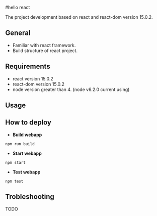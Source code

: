 #hello react

The project development based on react and react-dom version 15.0.2.

## General
- Familiar with react framework.
- Build structure of react project.

## Requirements
- react version 15.0.2
- react-dom version 15.0.2
- node version greater than 4. (node v6.2.0 current using)

## Usage

## How to deploy
- **Build webapp**
```
npm run build
```

- **Start webapp**
```
npm start
```

- **Test webapp**
```
npm test
```

## Trobleshooting
TODO
